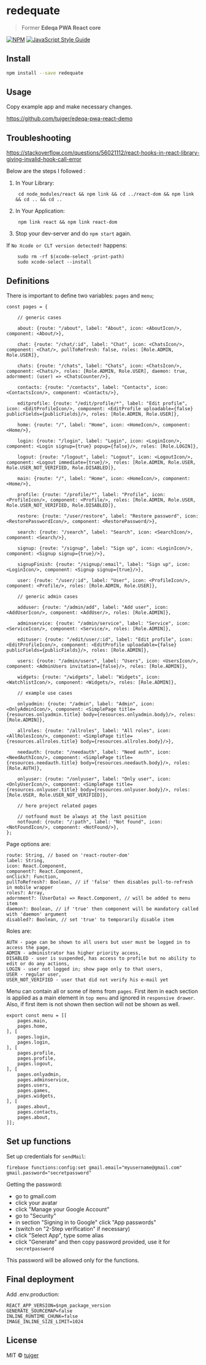 # redequate

> Former **Edeqa PWA React core**

[![NPM](https://img.shields.io/npm/v/edeqa-pwa-react-core.svg)](https://www.npmjs.com/package/redequate) [![JavaScript Style Guide](https://img.shields.io/badge/code_style-standard-brightgreen.svg)](https://standardjs.com)

## Install

```bash
npm install --save redequate
```

## Usage

Copy example app and make necessary changes.

https://github.com/tujger/edeqa-pwa-react-demo

## Troubleshooting

https://stackoverflow.com/questions/56021112/react-hooks-in-react-library-giving-invalid-hook-call-error


Below are the steps I followed :
1. In Your Library:

        cd node_modules/react && npm link && cd ../react-dom && npm link && cd .. && cd ..

2. In Your Application:

        npm link react && npm link react-dom

3. Stop your dev-server and do `npm start` again.


If `No Xcode or CLT version detected!` happens:

        sudo rm -rf $(xcode-select -print-path)
        sudo xcode-select --install


## Definitions

There is important to define two variables: `pages` and `menu`;

    const pages = {

        // generic cases

        about: {route: "/about", label: "About", icon: <AboutIcon/>, component: <About/>},

        chat: {route: "/chat/:id", label: "Chat", icon: <ChatsIcon/>, component: <Chat/>, pullToRefresh: false, roles: [Role.ADMIN, Role.USER]},

        chats: {route: "/chats", label: "Chats", icon: <ChatsIcon/>, component: <Chats/>, roles: [Role.ADMIN, Role.USER], daemon: true, adornment: (user) => <ChatsCounter/>},

        contacts: {route: "/contacts", label: "Contacts", icon: <ContactsIcon/>, component: <Contacts/>},

        editprofile: {route: "/edit/profile/*", label: "Edit profile", icon: <EditProfileIcon/>, component: <EditProfile uploadable={false} publicFields={publicFields}/>, roles: [Role.ADMIN, Role.USER]},

        home: {route: "/", label: "Home", icon: <HomeIcon/>, component: <Home/>},

        login: {route: "/login", label: "Login", icon: <LoginIcon/>, component: <Login signup={true} popup={false}/>, roles: [Role.LOGIN]},

        logout: {route: "/logout", label: "Logout", icon: <LogoutIcon/>, component: <Logout immediate={true}/>, roles: [Role.ADMIN, Role.USER, Role.USER_NOT_VERIFIED, Role.DISABLED]},

        main: {route: "/", label: "Home", icon: <HomeIcon/>, component: <Home/>},

        profile: {route: "/profile/*", label: "Profile", icon: <ProfileIcon/>, component: <Profile/>, roles: [Role.ADMIN, Role.USER, Role.USER_NOT_VERIFIED, Role.DISABLED]},

        restore: {route: "/user/restore", label: "Restore password", icon: <RestorePasswordIcon/>, component: <RestorePassword/>},

        search: {route: "/search", label: "Search", icon: <SearchIcon/>, component: <Search/>},

        signup: {route: "/signup", label: "Sign up", icon: <LoginIcon/>, component: <Signup signup={true}/>},

        signupFinish: {route: "/signup/:email", label: "Sign up", icon: <LoginIcon/>, component: <Signup signup={true}/>},

        user: {route: "/user/:id", label: "User", icon: <ProfileIcon/>, component: <Profile/>, roles: [Role.ADMIN, Role.USER]},

        // generic admin cases

        adduser: {route: "/admin/add", label: "Add user", icon: <AddUserIcon/>, component: <AddUser/>, roles: [Role.ADMIN]},

        adminservice: {route: "/admin/service", label: "Service", icon: <ServiceIcon/>, component: <Service/>, roles: [Role.ADMIN]},

        edituser: {route: "/edit/user/:id", label: "Edit profile", icon: <EditProfileIcon/>, component: <EditProfile uploadable={false} publicFields={publicFields}/>, roles: [Role.ADMIN]},

        users: {route: "/admin/users", label: "Users", icon: <UsersIcon/>, component: <AdminUsers invitation={false}/>, roles: [Role.ADMIN]},

        widgets: {route: "/widgets", label: "Widgets", icon: <WatchlistIcon/>, component: <Widgets/>, roles: [Role.ADMIN]},

        // example use cases

        onlyadmin: {route: "/admin", label: "Admin", icon: <OnlyAdminIcon/>, component: <SimplePage title={resources.onlyadmin.title} body={resources.onlyadmin.body}/>, roles: [Role.ADMIN]},

        allroles: {route: "/allroles", label: "All roles", icon: <AllRolesIcon/>, component: <SimplePage title={resources.allroles.title} body={resources.allroles.body}/>},

        needauth: {route: "/needauth", label: "Need auth", icon: <NeedAuthIcon/>, component: <SimplePage title={resources.needauth.title} body={resources.needauth.body}/>, roles: [Role.AUTH]},

        onlyuser: {route: "/onlyuser", label: "Only user", icon: <OnlyUserIcon/>, component: <SimplePage title={resources.onlyuser.title} body={resources.onlyuser.body}/>, roles: [Role.USER, Role.USER_NOT_VERIFIED]},

        // here project related pages

        // notfound must be always at the last position
        notfound: {route: "/:path", label: "Not found", icon: <NotFoundIcon/>, component: <NotFound/>},
    };

Page options are:

    route: String, // based on 'react-router-dom'
    label: String,
    icon: React.Component,
    component?: React.Component,
    onClick?: Function,
    pullToRefresh?: Boolean, // if 'false' then disables pull-to-refresh in mobile wrapper
    roles?: Array,
    adornment?: (UserData) => React.Component, // will be added to menu item
    daemon?: Boolean, // if 'true' then component will be mandatory called with 'daemon' argument
    disabled?: Boolean, // set 'true' to temporarily disable item

Roles are:

    AUTH - page can be shown to all users but user must be logged in to access the page,
    ADMIN - administrator has higher priority access,
    DISABLED - user is suspended, has access to profile but no ability to edit or do any actions,
    LOGIN - user not logged in; show page only to that users,
    USER - regular user,
    USER_NOT_VERIFIED - user that did not verify his e-mail yet

Menu can contain all or some of items from `pages`. First item in each section is applied as a main element in `top menu` and ignored in `responsive drawer`. Also, if first item is not shown then section will not be shown as well.

    export const menu = [[
        pages.main,
        pages.home,
    ], [
        pages.login,
        pages.login,
    ], [
        pages.profile,
        pages.profile,
        pages.logout,
    ], [
        pages.onlyadmin,
        pages.adminservice,
        pages.users,
        pages.games,
        pages.widgets,
    ], [
        pages.about,
        pages.contacts,
        pages.about,
    ]];

## Set up functions

Set up credentials for `sendMail`:

    firebase functions:config:set gmail.email="myusername@gmail.com" gmail.password="secretpassword"

Getting the password:

* go to gmail.com
* click your avatar
* click "Manage your Google Account"
* go to "Security"
* in section "Signing in to Google" click "App passwords"
* (switch on "2-Step verification" if necessary)
* click "Select App", type some alias
* click "Generate" and then copy password provided, use it for `secretpassword`

This password will be allowed only for the functions.

## Final deployment

Add .env.production:

    REACT_APP_VERSION=$npm_package_version
    GENERATE_SOURCEMAP=false
    INLINE_RUNTIME_CHUNK=false
    IMAGE_INLINE_SIZE_LIMIT=1024


## License


MIT © [tujger](https://github.com/tujger)
